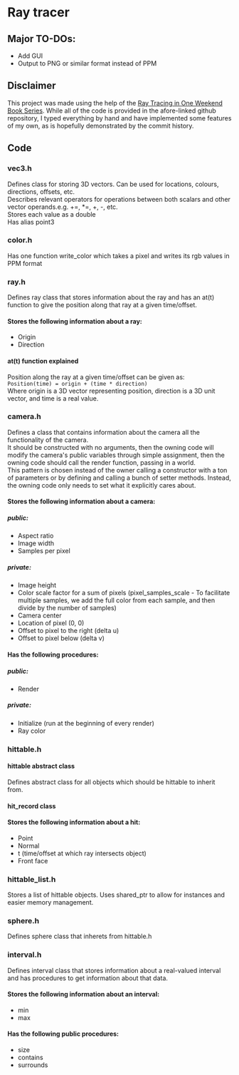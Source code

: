 # Ray tracer

## Major TO-DOs:
- Add GUI<br>
- Output to PNG or similar format instead of PPM<br>

## Disclaimer
This project was made using the help of the [Ray Tracing in One Weekend Book Series](https://github.com/RayTracing/raytracing.github.io/). While all of the code is provided in the afore-linked github repository, I typed everything by hand and have implemented some features of my own, as is hopefully demonstrated by the commit history.

## Code
### vec3.h
Defines class for storing 3D vectors. Can be used for locations, colours, directions, offsets, etc.<br>
Describes relevant operators for operations between both scalars and other vector operands.e.g. +=, *=, +, -, etc.<br>
Stores each value as a double<br>
Has alias point3

### color.h
Has one function write_color which takes a pixel and writes its rgb values in PPM format

### ray.h
Defines ray class that stores information about the ray and has an at(t) function to give the position along that ray at a given time/offset.<br>
#### Stores the following information about a ray:
- Origin<br>
- Direction<br>

#### at(t) function explained
Position along the ray at a given time/offset can be given as:<br>
`Position(time) = origin + (time * direction)`<br>
Where origin is a 3D vector representing position, direction is a 3D unit vector, and time is a real value.

### camera.h
Defines a class that contains information about the camera all the functionality of the camera.<br>
It should be constructed with no arguments, then the owning code will modify the camera's public variables through simple assignment, then the owning code should call the render function, passing in a world.<br>
This pattern is chosen instead of the owner calling a constructor with a ton of parameters or by defining and calling a bunch of setter methods. Instead, the owning code only needs to set what it explicitly cares about.<br>

#### Stores the following information about a camera:
##### public:
- Aspect ratio<br>
- Image width<br>
- Samples per pixel
##### private:
- Image height<br>
- Color scale factor for a sum of pixels (pixel_samples_scale - To facilitate multiple samples, we add the full color from each sample, and then divide by the number of samples)<br>
- Camera center<br>
- Location of pixel (0, 0)<br>
- Offset to pixel to the right (delta u)<br>
- Offset to pixel below (delta v)<br>

#### Has the following procedures:
##### public:
- Render
##### private:
- Initialize (run at the beginning of every render)<br>
- Ray color

### hittable.h
#### hittable abstract class
Defines abstract class for all objects which should be hittable to inherit from.
#### hit_record class
#### Stores the following information about a hit:
- Point<br>
- Normal<br>
- t (time/offset at which ray intersects object)<br>
- Front face<br>

### hittable_list.h
Stores a list of hittable objects.
Uses shared_ptr to allow for instances and easier memory management.

### sphere.h
Defines sphere class that inherets from hittable.h

### interval.h
Defines interval class that stores information about a real-valued interval and has procedures to get information about that data.<br>
#### Stores the following information about an interval:
- min<br>
- max<br>

#### Has the following public procedures:
- size<br>
- contains<br>
- surrounds<br>